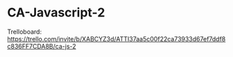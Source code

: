 # CA-Javascript-2

Trelloboard: https://trello.com/invite/b/XABCYZ3d/ATTI37aa5c00f22ca73933d67ef7ddf8c836FF7CDA8B/ca-js-2
